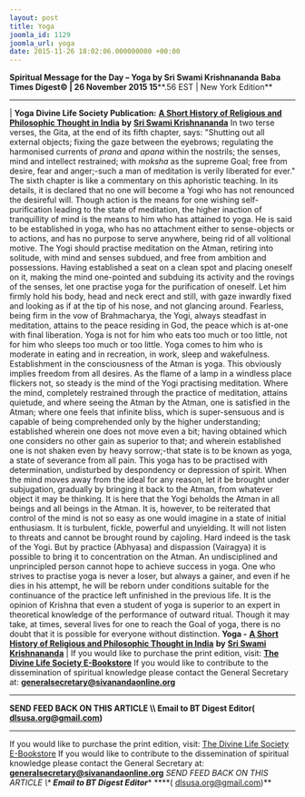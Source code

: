 ```yaml
---
layout: post
title: Yoga
joomla_id: 1129
joomla_url: yoga
date: 2015-11-26 18:02:06.000000000 +00:00
---
```

**Spiritual Message for the Day – Yoga by Sri Swami Krishnananda**
 **Baba Times Digest© | 26 November 2015 15****.56 EST | New York Edition**
* * *
| 
**Yoga**
**Divine Life Society Publication:** [**A Short History of Religious and Philosophic Thought in India**](http://www.swami-krishnananda.org/hist/hist_4.html) **by** [**Sri Swami Krishnananda**](http://www.dlshq.org/saints/krishnananda.htm)
In two terse verses, the Gita, at the end of its fifth chapter, says: "Shutting out all external objects; fixing the gaze between the eyebrows; regulating the harmonised currents of _prana_ and _apana_ within the nostrils; the senses, mind and intellect restrained; with _moksha_ as the supreme Goal; free from desire, fear and anger;-such a man of meditation is verily liberated for ever."
The sixth chapter is like a commentary on this aphoristic teaching. In its details, it is declared that no one will become a Yogi who has not renounced the desireful will. Though action is the means for one wishing self-purification leading to the state of meditation, the higher inaction of tranquillity of mind is the means to him who has attained to yoga. He is said to be established in yoga, who has no attachment either to sense-objects or to actions, and has no purpose to serve anywhere, being rid of all volitional motive. The Yogi should practise meditation on the Atman, retiring into solitude, with mind and senses subdued, and free from ambition and possessions. Having established a seat on a clean spot and placing oneself on it, making the mind one-pointed and subduing its activity and the rovings of the senses, let one practise yoga for the purification of oneself. Let him firmly hold his body, head and neck erect and still, with gaze inwardly fixed and looking as if at the tip of his nose, and not glancing around. Fearless, being firm in the vow of Brahmacharya, the Yogi, always steadfast in meditation, attains to the peace residing in God, the peace which is at-one with final liberation. Yoga is not for him who eats too much or too little, not for him who sleeps too much or too little. Yoga comes to him who is moderate in eating and in recreation, in work, sleep and wakefulness. Establishment in the consciousness of the Atman is yoga. This obviously implies freedom from all desires.
As the flame of a lamp in a windless place flickers not, so steady is the mind of the Yogi practising meditation. Where the mind, completely restrained through the practice of meditation, attains quietude, and where seeing the Atman by the Atman, one is satisfied in the Atman; where one feels that infinite bliss, which is super-sensuous and is capable of being comprehended only by the higher understanding; established wherein one does not move even a bit; having obtained which one considers no other gain as superior to that; and wherein established one is not shaken even by heavy sorrow;-that state is to be known as yoga, a state of severance from all pain. This yoga has to be practised with determination, undisturbed by despondency or depression of spirit. When the mind moves away from the ideal for any reason, let it be brought under subjugation, gradually by bringing it back to the Atman, from whatever object it may be thinking. It is here that the Yogi beholds the Atman in all beings and all beings in the Atman.
It is, however, to be reiterated that control of the mind is not so easy as one would imagine in a state of initial enthusiasm. It is turbulent, fickle, powerful and unyielding. It will not listen to threats and cannot be brought round by cajoling. Hard indeed is the task of the Yogi. But by practice (Abhyasa) and dispassion (Vairagya) it is possible to bring it to concentration on the Atman. An undisciplined and unprincipled person cannot hope to achieve success in yoga. One who strives to practise yoga is never a loser, but always a gainer, and even if he dies in his attempt, he will be reborn under conditions suitable for the continuance of the practice left unfinished in the previous life.
It is the opinion of Krishna that even a student of yoga is superior to an expert in theoretical knowledge of the performance of outward ritual. Though it may take, at times, several lives for one to reach the Goal of yoga, there is no doubt that it is possible for everyone without distinction.
**Yoga -** [**A Short History of Religious and Philosophic Thought in India**](http://www.swami-krishnananda.org/hist/hist_4.html) **by** [**Sri Swami Krishnananda**](http://www.dlshq.org/saints/krishnananda.htm)
 |
If you would like to purchase the print edition, visit: **[The Divine Life Society E-Bookstore](http://www.dlshq.org/download/download.htm)**
If you would like to contribute to the dissemination of spiritual knowledge please contact the General Secretary at: [](mailto:%20%3Cscript%20type=%27text/javascript%27%3E%20%3C%21--%20var%20prefix%20=%20%27ma%27%20+%20%27il%27%20+%20%27to%27;%20var%20path%20=%20%27hr%27%20+%20%27ef%27%20+%20%27=%27;%20var%20addy57016%20=%20%27generalsecretary%27%20+%20%27@%27;%20addy57016%20=%20addy57016%20+%20%27sivanandaonline%27%20+%20%27.%27%20+%20%27org%27;%20document.write%28%27%3Ca%20%27%20+%20path%20+%20%27%5C%27%27%20+%20prefix%20+%20%27:%27%20+%20addy57016%20+%20%27%5C%27%3E%27%29;%20document.write%28addy57016%29;%20document.write%28%27%3C%5C/a%3E%27%29;%20//--%3E%5Cn%20%3C/script%3E%3Cscript%20type=%27text/javascript%27%3E%20%3C%21--%20document.write%28%27%3Cspan%20style=%5C%27display:%20none;%5C%27%3E%27%29;%20//--%3E%20%3C/script%3EThis%20email%20address%20is%20being%20protected%20from%20spambots.%20You%20need%20JavaScript%20enabled%20to%20view%20it.%20%3Cscript%20type=%27text/javascript%27%3E%20%3C%21--%20document.write%28%27%3C/%27%29;%20document.write%28%27span%3E%27%29;%20//--%3E%20%3C/script%3E?subject=Contribution%20to%20Dissemination%20of%20Spiritual%20Knowledge) **generalsecretary@sivanandaonline.org**
****
**SEND FEED BACK ON THIS ARTICLE \\\ Email to BT Digest Editor[](mailto:%20%3Cscript%20type=%27text/javascript%27%3E%20%3C%21--%20var%20prefix%20=%20%27ma%27%20+%20%27il%27%20+%20%27to%27;%20var%20path%20=%20%27hr%27%20+%20%27ef%27%20+%20%27=%27;%20var%20addy72654%20=%20%27dlsusa.org%27%20+%20%27@%27;%20addy72654%20=%20addy72654%20+%20%27gmail%27%20+%20%27.%27%20+%20%27com%27;%20document.write%28%27%3Ca%20%27%20+%20path%20+%20%27%5C%27%27%20+%20prefix%20+%20%27:%27%20+%20addy72654%20+%20%27%5C%27%3E%27%29;%20document.write%28addy72654%29;%20document.write%28%27%3C%5C/a%3E%27%29;%20//--%3E%5Cn%20%3C/script%3E%3Cscript%20type=%27text/javascript%27%3E%20%3C%21--%20document.write%28%27%3Cspan%20style=%5C%27display:%20none;%5C%27%3E%27%29;%20//--%3E%20%3C/script%3EThis%20email%20address%20is%20being%20protected%20from%20spambots.%20You%20need%20JavaScript%20enabled%20to%20view%20it.%20%3Cscript%20type=%27text/javascript%27%3E%20%3C%21--%20document.write%28%27%3C/%27%29;%20document.write%28%27span%3E%27%29;%20//--%3E%20%3C/script%3E?subject=DLS%20Posts)( [dlsusa.org@gmail.com](mailto:dlsusa.org@gmail.com))**
* * *
  
If you would like to purchase the print edition, visit: [The Divine Life Society E-Bookstore](http://www.dlshq.org/download/download.htm)
If you would like to contribute to the dissemination of spiritual knowledge please contact the General Secretary at: **[generalsecretary@sivanandaonline.org](mailto:generalsecretary@sivanandaonline.org)**
**SEND FEED BACK ON THIS ARTICLE \\\**  **Email to BT Digest Editor**** [](mailto:%20%3Cscript%20type=%27text/javascript%27%3E%20%3C%21--%20var%20prefix%20=%20%27ma%27%20+%20%27il%27%20+%20%27to%27;%20var%20path%20=%20%27hr%27%20+%20%27ef%27%20+%20%27=%27;%20var%20addy72654%20=%20%27dlsusa.org%27%20+%20%27@%27;%20addy72654%20=%20addy72654%20+%20%27gmail%27%20+%20%27.%27%20+%20%27com%27;%20document.write%28%27%3Ca%20%27%20+%20path%20+%20%27%5C%27%27%20+%20prefix%20+%20%27:%27%20+%20addy72654%20+%20%27%5C%27%3E%27%29;%20document.write%28addy72654%29;%20document.write%28%27%3C%5C/a%3E%27%29;%20//--%3E%5Cn%20%3C/script%3E%3Cscript%20type=%27text/javascript%27%3E%20%3C%21--%20document.write%28%27%3Cspan%20style=%5C%27display:%20none;%5C%27%3E%27%29;%20//--%3E%20%3C/script%3EThis%20email%20address%20is%20being%20protected%20from%20spambots.%20You%20need%20JavaScript%20enabled%20to%20view%20it.%20%3Cscript%20type=%27text/javascript%27%3E%20%3C%21--%20document.write%28%27%3C/%27%29;%20document.write%28%27span%3E%27%29;%20//--%3E%20%3C/script%3E?subject=DLS%20Posts)****( [dlsusa.org@gmail.com](mailto:dlsusa.org@gmail.com))**  
